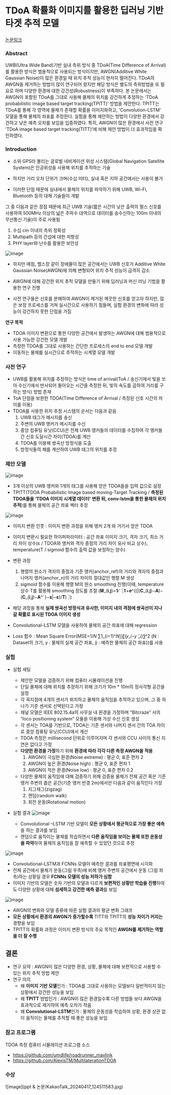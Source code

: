# TDoA 확률화 이미지를 활용한 딥러닝 기반 타겟 추적 모델

### 
[논문링크](https://www.dbpia.co.kr/pdf/pdfView.do?nodeId=NODE11466181&googleIPSandBox=false&mark=0&ipRange=false&b2cLoginYN=false&aiChatView=A&readTime=10-15&isPDFSizeAllowed=true&accessgl=Y&language=ko_KR&hasTopBanner=true)

### Abstract
UWB(Ultra Wide Band)기반 실내 측위 방식 중 TDoA(Time Difference of Arrival)를 활용한 방식은 범용적으로 사용되는 방식이지만, AWGN(Additive White Gaussian Noise)이 많은 환경일 때 위치 추적 성능이 현저히 떨어진다. TDoA의 AWGN을 제거하는 방법이 많이 연구되어 왔지만 해당 방식은 별도의 측위방법을 또 필요로 하며 다양한 환경에 대한 강건성(Robustness)이 부족하다. 본 논문에서는 AWGN이 포함된 TDoA를 그대로 사용해 물체의 위치를 강건하게 추정하는 ‘TDoA probabilistic image based target tracking(TPITT)’ 방법을 제안한다. TPITT는 TDoA를 통해 각 영역에 물체가 존재할 확률을 이미지화하고, 'Convolution-LSTM' 모델을 통해 물체의 좌표를 추정한다. 실험을 통해 제안하는 방법이 다양한 환경에서 강건하고 낮은 예측 오차를 보임을 입증하였다. 특히, AWGN이 많은 환경에서 사전 연구 ‘TDoA image based target tracking(TITT)’에 비해 제안 방법이 더 효과적임을 확인하였다.


### Introduction

- 소위 GPS라 불리는 글로벌 네비게이션 위성 시스템(Global Navigation Satellite System)은 인공위성을 사용해 위치를 추적하는 기술

- 하지만 거리 오차 단위가 크며(수십 미터), 실내 혹은 지하 공간에서는 사용이 불가

- 이러한 단점 때문에 실내에서 물체의 위치를 파악하기 위해 UWB, Wi-Fi, Bluetooth 등의 대체 기술들이 개발

그 중 다음과 같은 장점 때문에 최근 UWB 기술(짧은 시간의 낮은 출력의 펄스 신호를 사용하여 500MHz 이상의 넓은 주파수 대역으로 데이터를 송수신하는 100m 이내의 무선통신 기술)이 주로 사용됨
  1) 수십 cm 이내의 측위 정확성
  2) Multipath 등의 간섭에 대한 저항성
  3) PHY layer와 난수를 활용한 보안성

![image](https://github.com/sean03101/UWB-Indoor-Tracking/assets/59594037/fb29184b-9450-4e6e-8cef-6aaf9e220ae5)

- 하지만 매점, 헬스장 같이 장애물이 많은 공간에서는 UWB 신호가 Additive White Gaussian Noise(AWGN)에 의해 변형되어 위치 추적 성능이 급격히 감소

- AWGN에 대해 강건한 위치 추적 모델을 만들기 위해 딥러닝과 머신 러닝 기법을 활용한 연구 진행

- 사전 연구들은 신호를 분해하여 AWGN이 제거된 깨끗한 신호를 얻고자 하지만, 많은 보정 프로세스를 거쳐 실시간으로 사용하기 힘들며, 실험 환경의 변화에 따라 성능이 강건하지 못한 단점을 가짐

**연구 목적** 
  - TDOA 이미지 변환으로 통한 다양한 공간에서 발생하는 AWGN에 대해 범용적으로 사용 가능한 강건한 모델 개발
  - 측정한 TDOA를 그대로 사용하는 간단한 프로세스의 end to end 모델 개발
  - 이동하는 물체를 실시간으로 추적하는 시계열 모델 개발

### 사전 연구
  - UWB를 활용해 위치를 추정하는 방식은 time of arrival(ToA / 송신기에서 빛을 쏘아 수신기에서 반사되어 돌아오는 시간을 측정한 뒤, 빛의 속도를 곱하여 거리를 구하는 방식) 방법 존재
  - ToA 단점을 보완한 TDOA(Time Difference of Arrival / 측정된 신호 시간의 차이를 이용)
  - TDOA를 사용한 위치 추정 시스템의 순서는 다음과 같음
    1) UWB 태그가 메시지를 송신
    2) 주변의 UWB 앵커가 메시지를 수신
    3) 중앙 컴퓨팅 유닛(CCU)은 전체 UWB 앵커들의 데이터를 수집하여 각 앵커들 간 신호 도달시간 차이(TDOA)를 계산
    4) TDOA를 이용해 쌍곡선 방정식을 도출
    5) 방정식들의 해를 계산하여 UWB 태그의 위치를 추정


### 제안 모델
![image](https://github.com/sean03101/UWB-Indoor-Tracking/assets/59594037/f6861350-7f5f-48c6-9321-abddc45894e1)
  
  - 3개 이상의 UWB 앵커와 1개의 태그를 사용해 얻은 TDOA들을 입력 값으로 설정
  - TPITT(TDOA Probabilistic Image based moving-Target Tracking / **측정된 TDOA들을 ‘TDOA 이미지 시계열 데이터' 변환 뒤, conv-lstm을 통한 물체의 위치 추적**)를 통해 물체의 공간 좌표 벡터 추정

![image](https://github.com/sean03101/UWB-Indoor-Tracking/assets/59594037/2cae4c0c-0fc5-4986-9fcf-8f43ccc9b1eb)

  - 이미지 변환 인풋 : 이미지 변환 과정을 위해 앵커 2개 와 거기서 얻은 TDOA
  - 이미지 변환시 필요한 하이퍼파라미터 : 공간 좌표 이미지 크기, 격자 크기, 최소 거리 차이 상수(ε / TDOA와 앵커와 격자 중점의 거리 차이 유사 비교 상수), temperature(T / sigmoid 함수의 출력 값을 보정하는 양수)
  - 변환 과정
      1) 행렬의 원소가 격자의 중점과 기준 앵커(anchor_ref)의 거리와 격자의 중점과 나머지 앵커(anchor_n)의 거리 차이의 절대값인 행렬 M 생성
      2) sigmoid 함수를 이용해 행렬 M의 원소 smoothing 진행(이때, temperature 상수 T를 활용해 smoothing 정도를 조절 (𝐌_(𝐢,𝐣)=𝟏∕〖𝟏+𝐞^((|(𝐂_(𝐢,𝐣)−𝐀)−(𝐂_(𝐢,𝐣)−𝐀^′ )−𝐬|−𝛆)/𝐓) 〗)
  - 해당 과정을 통해 **실제 쌍곡선 방정식과 유사한, 이미지 내의 격점에 쌍곡선이 지나갈 확률로 표시된 TDOA 이미지 생성**


  - Convolutional-LSTM 모델을 사용하여 물체의 공간 좌표에 대해 regression
  - Loss 함수 : Mean Square Error(MSE=1/𝑁 ∑1_(𝑖=1)^𝑁▒〖(𝑦_𝑖−𝑦 ̂_𝑖)〗^2   (N : Dataset의 크기, y : 물체의 실제 공간 좌표, ŷ : 예측한 물체의 공간 좌표))를 사용


### 실험
- 실험 세팅
    - 제안한 모델을 검증하기 위해 컴퓨터 시뮬레이션을 진행
    - 단일 물체에 대해 위치를 추정하기 위해 크기가 10m * 10m의 정사각형 공간을 설정
    - 각 꼭지점에 4개의 센서가 위치하고 물체의 움직임을 추적하고 있으며, 그 중 하나가 기준 센서로 선택된다고 가정
    - 채널 모델은 IEEE 802.15.4a의 사무실 내 환경을 가정하며 “Bitcraze” 사의 “loco positioning system” 모듈을 이용해 가상 수신 신호 생성
    - 각 센서는 TOA를 기반으로, TDOA는 기준 센서와 나머지 센서 간의 TOA 차이로 중앙 컴퓨팅 유닛(CCU)에서 계산
    - TDOA 측정은 millisecond 단위로 이루어지며 각 센서와 CCU 사이의 통신 지연은 없다고 가정
    - **다양한 환경을 가정**하기 위해 **환경에 따라 각각 다른 측정 AWGN을 적용**
        1) AWGN이 극심한 환경(Noise extreme) : 평균 0, 표준 편차 2
        2) AWGN이 높은 환경(Noise high) : 평균 0, 표준 편차 1
        3) AWGN이 적은 환경(Noise low) : 평균 0, 표준 편차 0.2
    - 다양한 물체의 움직임에 대해 검증하기 위해 검증용 물체가 전체 공간 혹은 기준 앵커 주변의 좁은 공간(기준 앵커 반경 2m)에서만 다음과 같이 움직인다 가정
        1) 지그재그(zigzag)
        2) 랜덤(random walk)
        3) 회전 운동(Rotational motion)


- 실험 결과
![image](https://github.com/sean03101/UWB-Indoor-Tracking/assets/59594037/0a3c7549-882d-4507-a2a8-8b0feb27fa97)

  - Convolutional –LSTM 기반 모델이 **모든 상황에서 평균적으로 가장 좋은 예측**을 하는 결과를 보임
  - 랜덤으로 움직이는 물체를 학습하면서 **다른 움직임을 보이는 물체 또한 운동성을 파악**하여 물체의 움직임을 잘 예측할 수 있었던 것으로 추정

![image](https://github.com/sean03101/UWB-Indoor-Tracking/assets/59594037/b44f249c-9db8-44a3-b4c0-9076d6696e50)
  
  - Convolutional–LSTM과 FCNNs 모델이 예측한 결과를 좌표평면에 시각화
  - 전체 공간에서 물체가 운동(그림 우측)에 비해 앵커 주변의 공간에서 운동 (그림 좌측)하는 상황일 경우 **FCNNs 모델의 성능 저하가 심함**
  - 이미지 기반의 모델은 숫자 기반의 모델과 다르게 **보편적인 상황만 학습을 진행**하여도 다양한 상황에 대해 **섬세하고 강건한 예측 결과**를 보임

![image](https://github.com/sean03101/UWB-Indoor-Tracking/assets/59594037/9ce0ecbf-5ec4-44df-93d2-f7a73461ca89)
   
  - AWGN의 변화와 모델 종류에 따른 실험 결과의 평균 변화 그래프
  - **모든 상황에서 환경의 AWGN가 증가할수록** TITT와 TPITT의 **성능 차이가 커지는** 경향을 보임
  - TPITT의 확률화 과정은 이미지 변환 방식의 주요 목적인 **AWGN를 제거하는 역할을 더 잘 수행**


## 결론
- 연구 요약 : AWGN이 많은 다양한 환경, 상황, 물체에 대해 보편적으로 사용할 수 있는 위치 추적 방법 제안
- 연구 의의
    - 왜 **이미지 기반 모델**인가 : TDOA를 그대로 사용하는 모델보다 일반적이지 않는 상황에서 강건한 성능을 보임
    - 왜 **TPITT** 방법인가 : AWGN이 많은 환경일수록 다른 방법들 보다 AWGN을 효과적으로 제거하여 예측 오차가 작음
    - 왜 **Convolutional-LSTM**인가 : 물체의 운동성을 학습하여 상황, 환경 상관 없이 움직이는 물체를 추적할 때 좋은 성능을 보임


### 참고 프로그램
TDOA 측정 컴퓨터 시뮬레이션 프로그램 소스
- https://github.com/umdlife/roadrunner_mavlink
- https://github.com/AlexisTM/MultilaterationTDOA

### 수상
![image](ppt & 논문/KakaoTalk_20240417_124511583.jpg)
